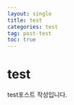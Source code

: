 ```yaml
---
layout: single
title: test
categories: test
tag: post-test
toc: true
---
```


# test

test포스트 작성입니다.
